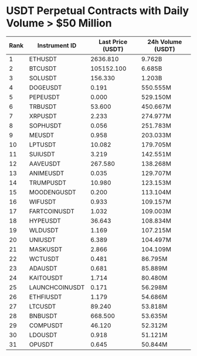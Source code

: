 # USDT Perpetual Contracts with Daily Volume > $50 Million

| Rank | Instrument ID | Last Price (USDT) | 24h Volume (USDT) |
|------|---------------|-------------------|-------------------|
| 1 | ETHUSDT | 2636.810 | 9.762B |
| 2 | BTCUSDT | 105152.100 | 6.685B |
| 3 | SOLUSDT | 156.330 | 1.203B |
| 4 | DOGEUSDT | 0.191 | 550.555M |
| 5 | PEPEUSDT | 0.000 | 529.150M |
| 6 | TRBUSDT | 53.600 | 450.667M |
| 7 | XRPUSDT | 2.233 | 274.977M |
| 8 | SOPHUSDT | 0.056 | 251.783M |
| 9 | MEUSDT | 0.958 | 203.033M |
| 10 | LPTUSDT | 10.082 | 179.705M |
| 11 | SUIUSDT | 3.219 | 142.551M |
| 12 | AAVEUSDT | 267.580 | 138.268M |
| 13 | ANIMEUSDT | 0.035 | 129.707M |
| 14 | TRUMPUSDT | 10.980 | 123.153M |
| 15 | MOODENGUSDT | 0.200 | 113.104M |
| 16 | WIFUSDT | 0.933 | 109.157M |
| 17 | FARTCOINUSDT | 1.032 | 109.003M |
| 18 | HYPEUSDT | 36.643 | 108.834M |
| 19 | WLDUSDT | 1.169 | 107.215M |
| 20 | UNIUSDT | 6.389 | 104.497M |
| 21 | MASKUSDT | 2.866 | 104.109M |
| 22 | WCTUSDT | 0.481 | 86.795M |
| 23 | ADAUSDT | 0.681 | 85.889M |
| 24 | KAITOUSDT | 1.714 | 80.480M |
| 25 | LAUNCHCOINUSDT | 0.171 | 56.298M |
| 26 | ETHFIUSDT | 1.179 | 54.686M |
| 27 | LTCUSDT | 89.240 | 53.818M |
| 28 | BNBUSDT | 668.500 | 53.635M |
| 29 | COMPUSDT | 46.120 | 52.312M |
| 30 | LDOUSDT | 0.918 | 51.121M |
| 31 | OPUSDT | 0.645 | 50.844M |
